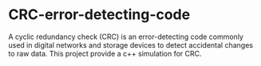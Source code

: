 # CRC-error-detecting-code
A cyclic redundancy check (CRC) is an error-detecting code commonly used in digital networks and storage devices to detect accidental changes to raw data. This project provide a c++ simulation for CRC.

